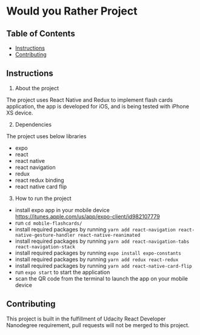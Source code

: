 # Would you Rather Project

## Table of Contents

* [Instructions](#instructions)
* [Contributing](#contributing)

## Instructions

1. About the project

The project uses React Native and Redux to implement flash cards application, the app is developed for iOS, and is being tested with iPhone XS device.


2. Dependencies

The project uses below libraries
- expo
- react
- react native
- react navigation
- redux
- react redux binding
- react native card flip


3. How to run the project

- install expo app in your mobile device https://itunes.apple.com/us/app/expo-client/id982107779
- run `cd mobile-flashcards/`
- install required packages by running `yarn add react-navigation react-native-gesture-handler react-native-reanimated`
- install required packages by running `yarn add react-navigation-tabs react-navigation-stack`
- install required packages by running `expo install expo-constants`
- install required packages by running `yarn add redux react-redux`
- install required packages by running `yarn add react-native-card-flip`
- run `expo start` to start the application
- scan the QR code from the terminal to launch the app on your mobile device

## Contributing

This project is built in the fulfillment of Udacity React Developer Nanodegree requirement, pull requests will not be merged to this project.
